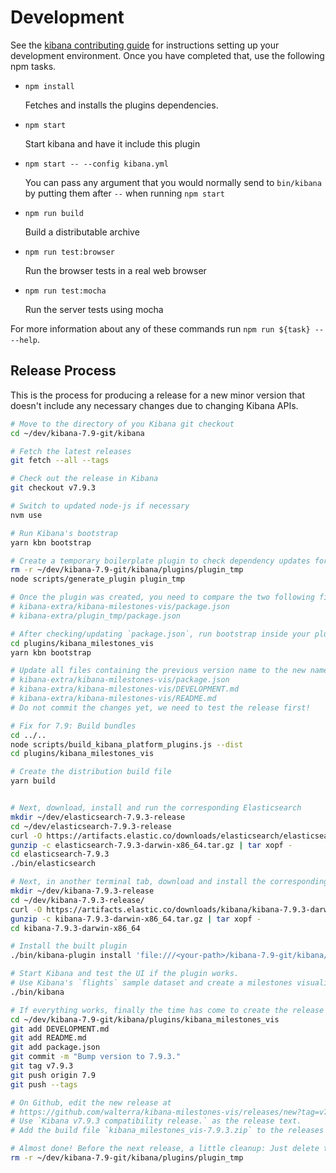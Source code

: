 # Development

See the [kibana contributing guide](https://github.com/elastic/kibana/blob/master/CONTRIBUTING.md) for instructions setting up your development environment. Once you have completed that, use the following npm tasks.

  - `npm install`

    Fetches and installs the plugins dependencies.

  - `npm start`

    Start kibana and have it include this plugin

  - `npm start -- --config kibana.yml`

    You can pass any argument that you would normally send to `bin/kibana` by putting them after `--` when running `npm start`

  - `npm run build`

    Build a distributable archive

  - `npm run test:browser`

    Run the browser tests in a real web browser

  - `npm run test:mocha`

    Run the server tests using mocha

For more information about any of these commands run `npm run ${task} -- --help`.

## Release Process

This is the process for producing a release for a new minor version that doesn't include any necessary changes due to changing Kibana APIs.

```bash
# Move to the directory of you Kibana git checkout
cd ~/dev/kibana-7.9-git/kibana

# Fetch the latest releases
git fetch --all --tags

# Check out the release in Kibana
git checkout v7.9.3

# Switch to updated node-js if necessary
nvm use

# Run Kibana's bootstrap
yarn kbn bootstrap

# Create a temporary boilerplate plugin to check dependency updates for plugins
rm -r ~/dev/kibana-7.9-git/kibana/plugins/plugin_tmp
node scripts/generate_plugin plugin_tmp

# Once the plugin was created, you need to compare the two following files and if necessary update the dependencies in your `package.json`
# kibana-extra/kibana-milestones-vis/package.json
# kibana-extra/plugin_tmp/package.json

# After checking/updating `package.json`, run bootstrap inside your plugin's directory
cd plugins/kibana_milestones_vis
yarn kbn bootstrap

# Update all files containing the previous version name to the new name
# kibana-extra/kibana-milestones-vis/package.json
# kibana-extra/kibana-milestones-vis/DEVELOPMENT.md
# kibana-extra/kibana-milestones-vis/README.md
# Do not commit the changes yet, we need to test the release first!

# Fix for 7.9: Build bundles
cd ../..
node scripts/build_kibana_platform_plugins.js --dist
cd plugins/kibana_milestones_vis

# Create the distribution build file
yarn build


# Next, download, install and run the corresponding Elasticsearch
mkdir ~/dev/elasticsearch-7.9.3-release
cd ~/dev/elasticsearch-7.9.3-release
curl -O https://artifacts.elastic.co/downloads/elasticsearch/elasticsearch-7.9.3-darwin-x86_64.tar.gz
gunzip -c elasticsearch-7.9.3-darwin-x86_64.tar.gz | tar xopf -
cd elasticsearch-7.9.3
./bin/elasticsearch

# Next, in another terminal tab, download and install the corresponding Kibana release to test the build
mkdir ~/dev/kibana-7.9.3-release
cd ~/dev/kibana-7.9.3-release/
curl -O https://artifacts.elastic.co/downloads/kibana/kibana-7.9.3-darwin-x86_64.tar.gz
gunzip -c kibana-7.9.3-darwin-x86_64.tar.gz | tar xopf -
cd kibana-7.9.3-darwin-x86_64

# Install the built plugin
./bin/kibana-plugin install 'file:///<your-path>/kibana-7.9-git/kibana/plugins/kibana_milestones_vis/build/kibana_milestones_vis-7.9.3.zip'

# Start Kibana and test the UI if the plugin works.
# Use Kibana's `flights` sample dataset and create a milestones visualization.
./bin/kibana

# If everything works, finally the time has come to create the release on Github.
cd ~/dev/kibana-7.9-git/kibana/plugins/kibana_milestones_vis
git add DEVELOPMENT.md
git add README.md
git add package.json
git commit -m "Bump version to 7.9.3."
git tag v7.9.3
git push origin 7.9
git push --tags

# On Github, edit the new release at
# https://github.com/walterra/kibana-milestones-vis/releases/new?tag=v7.9.3
# Use `Kibana v7.9.3 compatibility release.` as the release text.
# Add the build file `kibana_milestones_vis-7.9.3.zip` to the releases' binaries.

# Almost done! Before the next release, a little cleanup: Just delete the temporary plugin you create so you can create another one for comparison for the next release.
rm -r ~/dev/kibana-7.9-git/kibana/plugins/plugin_tmp
```

